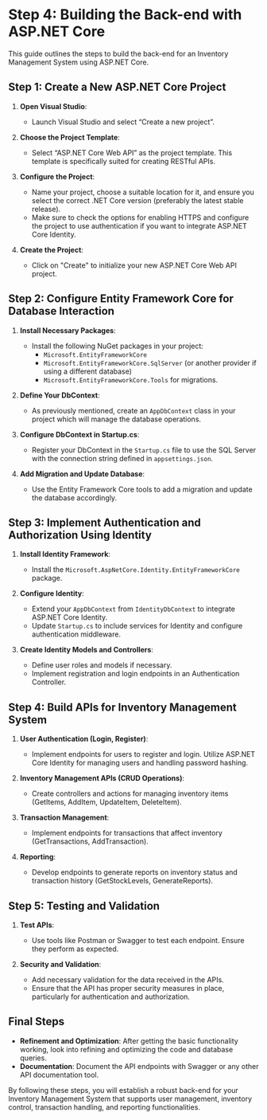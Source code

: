 # Step 4: Building the Back-end with ASP.NET Core

This guide outlines the steps to build the back-end for an Inventory Management System using ASP.NET Core.

## Step 1: Create a New ASP.NET Core Project

1. **Open Visual Studio**:
   - Launch Visual Studio and select “Create a new project”.

2. **Choose the Project Template**:
   - Select “ASP.NET Core Web API” as the project template. This template is specifically suited for creating RESTful APIs.

3. **Configure the Project**:
   - Name your project, choose a suitable location for it, and ensure you select the correct .NET Core version (preferably the latest stable release).
   - Make sure to check the options for enabling HTTPS and configure the project to use authentication if you want to integrate ASP.NET Core Identity.

4. **Create the Project**:
   - Click on "Create" to initialize your new ASP.NET Core Web API project.

## Step 2: Configure Entity Framework Core for Database Interaction

1. **Install Necessary Packages**:
   - Install the following NuGet packages in your project:
     - `Microsoft.EntityFrameworkCore`
     - `Microsoft.EntityFrameworkCore.SqlServer` (or another provider if using a different database)
     - `Microsoft.EntityFrameworkCore.Tools` for migrations.

2. **Define Your DbContext**:
   - As previously mentioned, create an `AppDbContext` class in your project which will manage the database operations.

3. **Configure DbContext in Startup.cs**:
   - Register your DbContext in the `Startup.cs` file to use the SQL Server with the connection string defined in `appsettings.json`.

4. **Add Migration and Update Database**:
   - Use the Entity Framework Core tools to add a migration and update the database accordingly.

## Step 3: Implement Authentication and Authorization Using Identity

1. **Install Identity Framework**:
   - Install the `Microsoft.AspNetCore.Identity.EntityFrameworkCore` package.

2. **Configure Identity**:
   - Extend your `AppDbContext` from `IdentityDbContext` to integrate ASP.NET Core Identity.
   - Update `Startup.cs` to include services for Identity and configure authentication middleware.

3. **Create Identity Models and Controllers**:
   - Define user roles and models if necessary.
   - Implement registration and login endpoints in an Authentication Controller.

## Step 4: Build APIs for Inventory Management System

1. **User Authentication (Login, Register)**:
   - Implement endpoints for users to register and login. Utilize ASP.NET Core Identity for managing users and handling password hashing.

2. **Inventory Management APIs (CRUD Operations)**:
   - Create controllers and actions for managing inventory items (GetItems, AddItem, UpdateItem, DeleteItem).

3. **Transaction Management**:
   - Implement endpoints for transactions that affect inventory (GetTransactions, AddTransaction).

4. **Reporting**:
   - Develop endpoints to generate reports on inventory status and transaction history (GetStockLevels, GenerateReports).

## Step 5: Testing and Validation

1. **Test APIs**:
   - Use tools like Postman or Swagger to test each endpoint. Ensure they perform as expected.

2. **Security and Validation**:
   - Add necessary validation for the data received in the APIs.
   - Ensure that the API has proper security measures in place, particularly for authentication and authorization.

## Final Steps

- **Refinement and Optimization**: After getting the basic functionality working, look into refining and optimizing the code and database queries.
- **Documentation**: Document the API endpoints with Swagger or any other API documentation tool.

By following these steps, you will establish a robust back-end for your Inventory Management System that supports user management, inventory control, transaction handling, and reporting functionalities.




